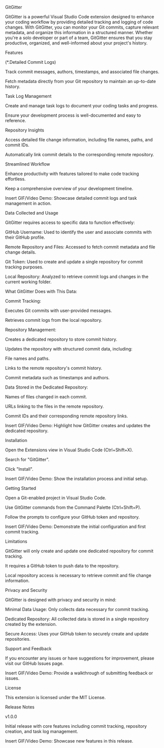 GitGitter

GitGitter is a powerful Visual Studio Code extension designed to enhance your coding workflow by providing detailed tracking and logging of code changes. With GitGitter, you can monitor your Git commits, capture relevant metadata, and organize this information in a structured manner. Whether you're a solo developer or part of a team, GitGitter ensures that you stay productive, organized, and well-informed about your project's history.

Features

(*.Detailed Commit Logs)

Track commit messages, authors, timestamps, and associated file changes.

Fetch metadata directly from your Git repository to maintain an up-to-date history.

Task Log Management

Create and manage task logs to document your coding tasks and progress.

Ensure your development process is well-documented and easy to reference.

Repository Insights

Access detailed file change information, including file names, paths, and commit IDs.

Automatically link commit details to the corresponding remote repository.

Streamlined Workflow

Enhance productivity with features tailored to make code tracking effortless.

Keep a comprehensive overview of your development timeline.

Insert GIF/Video Demo: Showcase detailed commit logs and task management in action.

Data Collected and Usage

GitGitter requires access to specific data to function effectively:

GitHub Username: Used to identify the user and associate commits with their GitHub profile.

Remote Repository and Files: Accessed to fetch commit metadata and file change details.

Git Token: Used to create and update a single repository for commit tracking purposes.

Local Repository: Analyzed to retrieve commit logs and changes in the current working folder.

What GitGitter Does with This Data:

Commit Tracking:

Executes Git commits with user-provided messages.

Retrieves commit logs from the local repository.

Repository Management:

Creates a dedicated repository to store commit history.

Updates the repository with structured commit data, including:

File names and paths.

Links to the remote repository's commit history.

Commit metadata such as timestamps and authors.

Data Stored in the Dedicated Repository:

Names of files changed in each commit.

URLs linking to the files in the remote repository.

Commit IDs and their corresponding remote repository links.

Insert GIF/Video Demo: Highlight how GitGitter creates and updates the dedicated repository.

Installation

Open the Extensions view in Visual Studio Code (Ctrl+Shift+X).

Search for "GitGitter".

Click "Install".

Insert GIF/Video Demo: Show the installation process and initial setup.

Getting Started

Open a Git-enabled project in Visual Studio Code.

Use GitGitter commands from the Command Palette (Ctrl+Shift+P).

Follow the prompts to configure your GitHub token and repository.

Insert GIF/Video Demo: Demonstrate the initial configuration and first commit tracking.

Limitations

GitGitter will only create and update one dedicated repository for commit tracking.

It requires a GitHub token to push data to the repository.

Local repository access is necessary to retrieve commit and file change information.

Privacy and Security

GitGitter is designed with privacy and security in mind:

Minimal Data Usage: Only collects data necessary for commit tracking.

Dedicated Repository: All collected data is stored in a single repository created by the extension.

Secure Access: Uses your GitHub token to securely create and update repositories.

Support and Feedback

If you encounter any issues or have suggestions for improvement, please visit our GitHub Issues page.

Insert GIF/Video Demo: Provide a walkthrough of submitting feedback or issues.

License

This extension is licensed under the MIT License.

Release Notes

v1.0.0

Initial release with core features including commit tracking, repository creation, and task log management.

Insert GIF/Video Demo: Showcase new features in this release.
